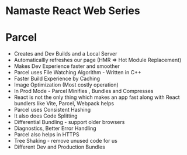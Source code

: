 # Namaste React Web Series


# Parcel 
- Creates and Dev Builds and a Local Server
- Automaticallly refreshes our page (HMR => Hot Module Replacement)
- Makes Dev Experience faster and smoother
- Parcel uses File Watching Algorithm  - Written in C++
- Faster Build Experience by Caching
- Image Optimization (Most costly operation)
- In Prod Mode - Parcel Minifies , Bundles and Compresses   
- React is not the only thing which makes an app fast along with React bundlers like Vite, Parcel, Webpack helps 
- Parcel uses Consistent Hashing
- It also does Code Splitting
- Differential Bundling - support older browsers
- Diagnostics, Better Error Handling
- Parcel also helps in HTTPS 
- Tree Shaking - remove unused code for us
- Different Dev and Production Bundles